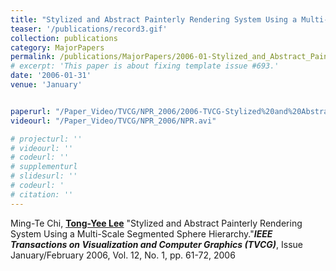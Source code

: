 ```yaml
---
title: "Stylized and Abstract Painterly Rendering System Using a Multi-Scale Segmented Sphere Hierarchy"
teaser: '/publications/record3.gif'
collection: publications
category: MajorPapers
permalink: /publications/MajorPapers/2006-01-Stylized_and_Abstract_Painterly_Rendering_System_Using_a_Multi-Scale_Segmented_Sphere_Hierarchy
# excerpt: 'This paper is about fixing template issue #693.'
date: '2006-01-31'
venue: 'January'


paperurl: "/Paper_Video/TVCG/NPR_2006/2006-TVCG-Stylized%20and%20Abstract%20Painterly%20Rendering.pdf"
videourl: "/Paper_Video/TVCG/NPR_2006/NPR.avi"

# projecturl: ''
# videourl: ''
# codeurl: ''
# supplementurl
# slidesurl: ''
# codeurl: '
# citation: ''
---
```


Ming-Te Chi, <strong><u>Tong-Yee Lee</u></strong> "Stylized and Abstract Painterly Rendering System Using a Multi-Scale Segmented Sphere Hierarchy."<strong><i>IEEE Transactions on Visualization and Computer Graphics (TVCG)</i></strong>, Issue January/February 2006, Vol. 12, No. 1, pp. 61-72, 2006